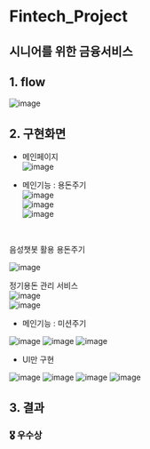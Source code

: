 # Fintech_Project
## 시니어를 위한 금융서비스

## 1. flow

![image](https://user-images.githubusercontent.com/74058047/216101619-1c945fe9-036a-49d1-81cf-9526b410de1c.png)<br>


## 2. 구현화면

- 메인페이지<br>
![image](https://user-images.githubusercontent.com/74058047/216101838-4e027703-777a-4fea-b393-6d7154372d36.png)<br>

- 메인기능 : 용돈주기<br>
![image](https://user-images.githubusercontent.com/74058047/216102176-b2b0a332-792f-4208-a559-7ec5bab6ee0d.png)<br>
![image](https://user-images.githubusercontent.com/74058047/216102374-271b0a60-be01-4352-b31e-3b56060ab967.png)<br>
![image](https://user-images.githubusercontent.com/74058047/216102465-bf2995ea-f59e-4261-b490-6db92b748672.png)<br>
<br>

음성챗봇 활용 용돈주기<br>

![image](https://user-images.githubusercontent.com/74058047/216105986-7338c3ed-30d0-471d-83ee-43cffbf208f9.png)<br>

정기용돈 관리 서비스<br>
![image](https://user-images.githubusercontent.com/74058047/216106077-ba9583ac-0b30-44eb-b5af-6436a1e864e7.png)<br>
![image](https://user-images.githubusercontent.com/74058047/216106143-03dd1d33-20b9-489e-97de-564bbcb7875b.png)


- 메인기능 : 미션주기<br>

![image](https://user-images.githubusercontent.com/74058047/216106245-4d9658df-2051-4f7a-88be-46bed45da87a.png)
![image](https://user-images.githubusercontent.com/74058047/216106296-77ecc671-2ce2-4c03-a9db-19c611949539.png)
![image](https://user-images.githubusercontent.com/74058047/216106496-d6f1725e-5519-4796-a8e1-f8dc088bf624.png)


- UI만 구현<br>

![image](https://user-images.githubusercontent.com/74058047/216106562-7f41a0e9-ab65-4904-a266-16e98fbc3236.png)
![image](https://user-images.githubusercontent.com/74058047/216106685-844f21fa-c09a-4572-ad27-49369708f2ae.png)
![image](https://user-images.githubusercontent.com/74058047/216106750-b3944bf6-d626-4e14-99de-1ece7f46d113.png)
![image](https://user-images.githubusercontent.com/74058047/216106802-ff15fc64-f337-47e7-9ce5-143d710f28aa.png)

## 3. 결과

### 🎖 우수상 


